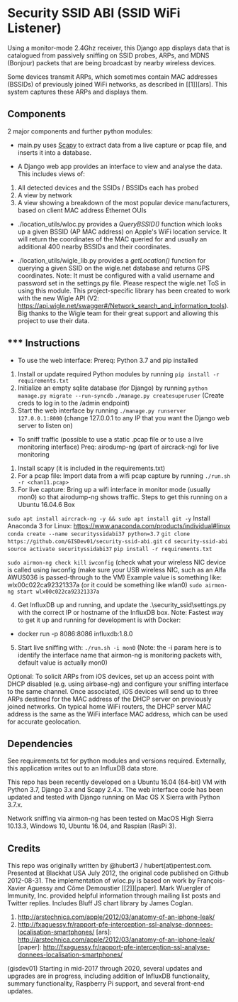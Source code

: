 Security SSID ABI (SSID WiFi Listener)
==========

Using a monitor-mode 2.4Ghz receiver, this Django app displays data that is catalogued from passively sniffing on SSID probes, ARPs, and MDNS (Bonjour) packets that are being broadcast by nearby wireless devices.

Some devices transmit ARPs, which sometimes contain MAC addresses (BSSIDs) of previously joined WiFi networks, as described in [[1]][ars].  This system captures these ARPs and displays them.

Components
----------

2 major components and further python modules:

* main.py uses [Scapy](http://www.secdev.org/projects/scapy/) to extract data from a live capture or pcap file, and inserts it into a database.

* A Django web app provides an interface to view and analyse the data.
This includes views of:

1. All detected devices and the SSIDs / BSSIDs each has probed
1. A view by network
1. A view showing a breakdown of the most popular device manufacturers, based on client MAC address Ethernet OUIs

* ./location_utils/wloc.py provides a _QueryBSSID()_ function which looks up a given BSSID (AP MAC address) on Apple's WiFi location service. It will return the coordinates of the MAC queried for and usually an additional 400 nearby BSSIDs and their coordinates.

* ./location_utils/wigle_lib.py provides a _getLocation()_ function for querying a given SSID on the wigle.net database and returns GPS coordinates. Note: It must be configured with a valid username and password set in the settings.py file. Please respect the wigle.net ToS in using this module. This project-specific library has been created to work with the new Wigle API (V2: https://api.wigle.net/swagger#/Network_search_and_information_tools). Big thanks to the Wigle team for their great support and allowing this project to use their data.

*** Instructions
------------

* To use the web interface:
Prereq: Python 3.7 and pip installed

1. Install or update required Python modules by running
`pip install -r requirements.txt`
2. Initialize an empty sqlite database (for Django) by running
`python manage.py migrate --run-syncdb`
`./manage.py createsuperuser` (Create creds to log in to the /admin endpoint)
3. Start the web interface by running
`./manage.py runserver 127.0.0.1:8000`
(change 127.0.0.1 to any IP that you want the Django web server to listen on)

* To sniff traffic (possible to use a static .pcap file or to use a live monitoring interface)
Preq: airodump-ng (part of aircrack-ng) for live monitoring

1. Install scapy (it is included in the requirements.txt)
2. For a pcap file: Import data from a wifi pcap capture by running `./run.sh -r <chan11.pcap>`
3. For live capture: Bring up a wifi interface in monitor mode (usually mon0) so that airodump-ng shows traffic.
Steps to get this running on a Ubuntu 16.04.6 Box

`sudo apt install aircrack-ng -y && sudo apt install git -y`
Install Anaconda 3 for Linux: https://www.anaconda.com/products/individual#linux
`conda create --name securityssidabi37 python=3.7`
`git clone https://github.com/GISDev01/security-ssid-abi.git`
`cd security-ssid-abi`
`source activate securityssidabi37`
`pip install -r requirements.txt`


`sudo airmon-ng check kill`
`iwconfig`
(check what your wireless NIC device is called using iwconfig
(make sure your USB wireless NIC, such as an Alfa AWUS036 is passed-through to the VM)
Example value is something like: wlx00c022ca92321337a (or it could be something like wlan0)
`sudo airmon-ng start wlx00c022ca92321337a`

4. Get InfluxDB up and running, and update the .\security_ssid\settings.py with the correct IP or hostname of the InfluxDB box.
Note: Fastest way to get it up and running for development is with Docker:
* docker run -p 8086:8086 influxdb:1.8.0


5. Start live sniffing with:
 `./run.sh -i mon0`
 (Note: the -i param here is to identify the interface name that airmon-ng is monitoring packets with, default value is actually mon0)


Optional: To solicit ARPs from iOS devices, set up an access point with DHCP disabled (e.g. using airbase-ng) and configure your sniffing interface to the same channel.
Once associated, iOS devices will send up to three ARPs destined for the MAC address of the DHCP server on previously joined networks. On typical home WiFi routers, the DHCP server MAC address is the same as the WiFi interface MAC address, which can be used for accurate geolocation.


Dependencies
------------

See requirements.txt for python modules and versions required.
Externally, this application writes out to an InfluxDB data store.

This repo has been recently developed on a Ubuntu 16.04 (64-bit) VM with Python 3.7, Django 3.x and Scapy 2.4.x.
The web interface code has been updated and tested with Django running on Mac OS X Sierra with Python 3.7.x.

Network sniffing via airmon-ng has been tested on MacOS High Sierra 10.13.3, Windows 10, Ubuntu 16.04, and Raspian (RasPi 3).


Credits
-------
This repo was originally written by @hubert3 / hubert(at)pentest.com. Presented at Blackhat USA July 2012, the original code published on Github 2012-08-31.
The implementation of wloc.py is based on work by François-Xavier Aguessy and Côme Demoustier [[2]][paper].
Mark Wuergler of Immunity, Inc. provided helpful information through mailing list posts and Twitter replies.
Includes Bluff JS chart library by James Coglan.
1. http://arstechnica.com/apple/2012/03/anatomy-of-an-iphone-leak/
2. http://fxaguessy.fr/rapport-pfe-interception-ssl-analyse-donnees-localisation-smartphones/
[ars]: http://arstechnica.com/apple/2012/03/anatomy-of-an-iphone-leak/
[paper]: http://fxaguessy.fr/rapport-pfe-interception-ssl-analyse-donnees-localisation-smartphones/

(gisdev01) Starting in mid-2017 through 2020, several updates and upgrades are in progress, including addition of InfluxDB functionality, summary functionality, Raspberry Pi support, and several front-end updates.
